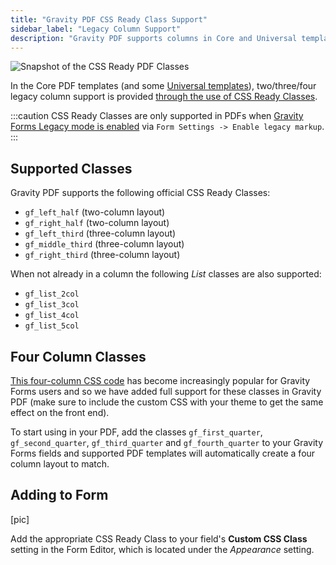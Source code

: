 ```yaml
---
title: "Gravity PDF CSS Ready Class Support"
sidebar_label: "Legacy Column Support"
description: "Gravity PDF supports columns in Core and Universal templates through the use of Gravity Forms CSS Ready Classes."
---
```


![Snapshot of the CSS Ready PDF Classes](https://resources.gravitypdf.com/uploads/2015/10/css-ready.png) 

In the Core PDF templates (and some [Universal templates](https://gravitypdf.com/store/#universal)), two/three/four legacy column support is provided [through the use of CSS Ready Classes](https://docs.gravityforms.com/css-ready-classes/).

:::caution
CSS Ready Classes are only supported in PDFs when [Gravity Forms Legacy mode is enabled](https://docs.gravityforms.com/guide-to-gravity-forms-2-5-for-theme-developers/#legacy-mode) via `Form Settings -> Enable legacy markup`.
:::

## Supported Classes 

Gravity PDF supports the following official CSS Ready Classes:

-   `gf_left_half` (two-column layout)
-   `gf_right_half` (two-column layout)
-   `gf_left_third` (three-column layout)
-   `gf_middle_third` (three-column layout)
-   `gf_right_third` (three-column layout)

When not already in a column the following *List* classes are also supported:

-   `gf_list_2col`
-   `gf_list_3col`
-   `gf_list_4col`
-   `gf_list_5col`

## Four Column Classes 

[This four-column CSS code](https://gist.github.com/WebEndevSnippets/5555354) has become increasingly popular for Gravity Forms users and so we have added full support for these classes in Gravity PDF (make sure to include the custom CSS with your theme to get the same effect on the front end). 

To start using in your PDF, add the classes `gf_first_quarter`, `gf_second_quarter`, `gf_third_quarter` and `gf_fourth_quarter` to your Gravity Forms fields and supported PDF templates will automatically create a four column layout to match.

## Adding to Form

[pic]

Add the appropriate CSS Ready Class to your field's __Custom CSS Class__ setting in the Form Editor, which is located under the _Appearance_ setting. 